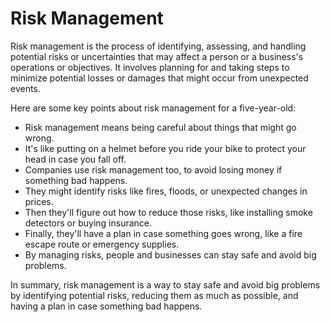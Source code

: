 # Risk Management

Risk management is the process of identifying, assessing, and handling potential risks or uncertainties that may affect a person or a business's operations or objectives. It involves planning for and taking steps to minimize potential losses or damages that might occur from unexpected events.

Here are some key points about risk management for a five-year-old:

- Risk management means being careful about things that might go wrong.
- It's like putting on a helmet before you ride your bike to protect your head in case you fall off.
- Companies use risk management too, to avoid losing money if something bad happens.
- They might identify risks like fires, floods, or unexpected changes in prices.
- Then they'll figure out how to reduce those risks, like installing smoke detectors or buying insurance.
- Finally, they'll have a plan in case something goes wrong, like a fire escape route or emergency supplies.
- By managing risks, people and businesses can stay safe and avoid big problems.

In summary, risk management is a way to stay safe and avoid big problems by identifying potential risks, reducing them as much as possible, and having a plan in case something bad happens.
